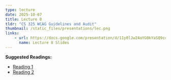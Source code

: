 ```yaml
---
type: lecture
date: 2025-10-07
title: Lecture 8
tldr: "CS 325 WCAG Guidelines and Audit"
thumbnail: /static_files/presentations/lec.png
links: 
    - url: https://docs.google.com/presentation/d/11y0lJw24aYG0kYaSQ9cuzzH4QVac2r_BvRaim-4-5ZM/edit?usp=sharing
      name: Lecture 8 Slides
---
```

**Suggested Readings:**
- [Reading 1](https://www.w3.org/TR/WCAG20/)
- [Reading 2](https://www.usenix.org/conference/usenixsecurity20/presentation/akter)
